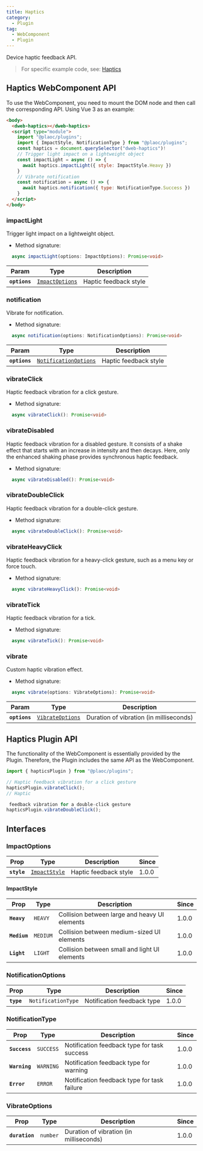 ```yaml
---
title: Haptics
category:
  - Plugin
tag:
  - WebComponent
  - Plugin
---
```


Device haptic feedback API.

> For specific example code, see: [Haptics](https://github.com/BioforestChain/dweb_browser/blob/main/plaoc/demo/src/pages/Haptics.vue)

## Haptics WebComponent API

To use the WebComponent, you need to mount the DOM node and then call the corresponding API.
Using Vue 3 as an example:

```html
<body>
  <dweb-haptics></dweb-haptics>
  <script type="module">
    import "@plaoc/plugins";
    import { ImpactStyle, NotificationType } from "@plaoc/plugins";
    const haptics = document.querySelector("dweb-haptics")!
    // Trigger light impact on a lightweight object
    const impactLight = async () => {
      await haptics.impactLight({ style: ImpactStyle.Heavy })
    }
    // Vibrate notification
    const notification = async () => {
      await haptics.notification({ type: NotificationType.Success })
    }
  </script>
</body>
```

### impactLight

Trigger light impact on a lightweight object.

- Method signature:

```ts
  async impactLight(options: ImpactOptions): Promise<void>
```

| Param         | Type                                                    | Description           |
| ------------- | ------------------------------------------------------- | --------------------- |
| **`options`** | <code><a href="#impactoptions">ImpactOptions</a></code> | Haptic feedback style |

### notification

Vibrate for notification.

- Method signature:

```ts
  async notification(options: NotificationOptions): Promise<void>
```

| Param         | Type                                                                | Description           |
| ------------- | ------------------------------------------------------------------- | --------------------- |
| **`options`** | <code><a href="#notificationoptions">NotificationOptions</a></code> | Haptic feedback style |

### vibrateClick

Haptic feedback vibration for a click gesture.

- Method signature:

```ts
  async vibrateClick(): Promise<void>
```

### vibrateDisabled

Haptic feedback vibration for a disabled gesture. It consists of a shake effect that starts with an increase in intensity and then decays. Here, only the enhanced shaking phase provides synchronous haptic feedback.

- Method signature:

```ts
  async vibrateDisabled(): Promise<void>
```

### vibrateDoubleClick

Haptic feedback vibration for a double-click gesture.

- Method signature:

```ts
  async vibrateDoubleClick(): Promise<void>
```

### vibrateHeavyClick

Haptic feedback vibration for a heavy-click gesture, such as a menu key or force touch.

- Method signature:

```ts
  async vibrateHeavyClick(): Promise<void>
```

### vibrateTick

Haptic feedback vibration for a tick.

- Method signature:

```ts
  async vibrateTick(): Promise<void>
```

### vibrate

Custom haptic vibration effect.

- Method signature:

```ts
  async vibrate(options: VibrateOptions): Promise<void>
```

| Param         | Type                                                      | Description                             |
| ------------- | --------------------------------------------------------- | --------------------------------------- |
| **`options`** | <code><a href="#vibrateoptions">VibrateOptions</a></code> | Duration of vibration (in milliseconds) |

## Haptics Plugin API

The functionality of the WebComponent is essentially provided by the Plugin. Therefore, the Plugin includes the same API as the WebComponent.

```ts
import { hapticsPlugin } from "@plaoc/plugins";

// Haptic feedback vibration for a click gesture
hapticsPlugin.vibrateClick();
// Haptic

 feedback vibration for a double-click gesture
hapticsPlugin.vibrateDoubleClick();
```

## Interfaces

### ImpactOptions

| Prop        | Type                                                | Description           | Since |
| ----------- | --------------------------------------------------- | --------------------- | ----- |
| **`style`** | <code><a href="#impactstyle">ImpactStyle</a></code> | Haptic feedback style | 1.0.0 |

#### ImpactStyle

| Prop         | Type                | Description                                   | Since |
| ------------ | ------------------- | --------------------------------------------- | ----- |
| **`Heavy`**  | <code>HEAVY</code>  | Collision between large and heavy UI elements | 1.0.0 |
| **`Medium`** | <code>MEDIUM</code> | Collision between medium-sized UI elements    | 1.0.0 |
| **`Light`**  | <code>LIGHT</code>  | Collision between small and light UI elements | 1.0.0 |

### NotificationOptions

| Prop       | Type                          | Description                | Since |
| ---------- | ----------------------------- | -------------------------- | ----- |
| **`type`** | <code>NotificationType</code> | Notification feedback type | 1.0.0 |

### NotificationType

| Prop          | Type                 | Description                                 | Since |
| ------------- | -------------------- | ------------------------------------------- | ----- |
| **`Success`** | <code>SUCCESS</code> | Notification feedback type for task success | 1.0.0 |
| **`Warning`** | <code>WARNING</code> | Notification feedback type for warning      | 1.0.0 |
| **`Error`**   | <code>ERROR</code>   | Notification feedback type for task failure | 1.0.0 |

### VibrateOptions

| Prop           | Type                | Description                             | Since |
| -------------- | ------------------- | --------------------------------------- | ----- |
| **`duration`** | <code>number</code> | Duration of vibration (in milliseconds) | 1.0.0 |
